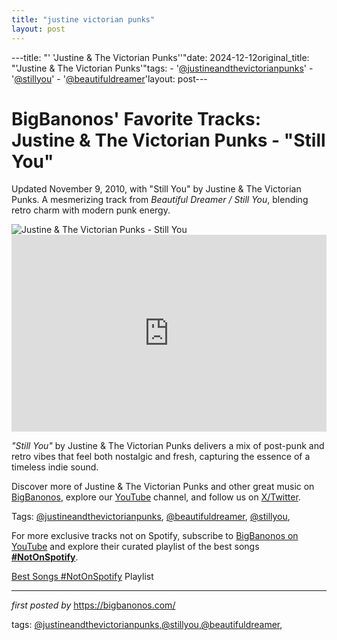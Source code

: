 ```yaml
---
title: "justine victorian punks"
layout: post
---
```

---title: "' 'Justine & The Victorian Punks''"date: 2024-12-12original_title: "'Justine & The Victorian Punks'"tags:  - '[@justineandthevictorianpunks](/tags/justineandthevictorianpunks/)'  - '[@stillyou](/tags/stillyou/)'  - '[@beautifuldreamer](/tags/beautifuldreamer/)'layout: post---<!-- Post Title --><h1 >BigBanonos' Favorite Tracks: Justine & The Victorian Punks - "Still You"</h1> <!-- Introductory Text --><p >Updated November 9, 2010, with "Still You" by Justine & The Victorian Punks. A mesmerizing track from *Beautiful Dreamer / Still You*, blending retro charm with modern punk energy.</p> <!-- Featured Image --><div > <img src="https://images.artnet.com/artwork_images/425934057/718098.jpg" alt="Justine & The Victorian Punks - Still You" /></div> <!-- YouTube Video Embed --><div > <iframe width="100%" height="315" src="https://www.youtube.com/embed/5pByDTsv2CA" title="Still You" frameborder="0" allow="accelerometer; autoplay; clipboard-write; encrypted-media; gyroscope; picture-in-picture; web-share" referrerpolicy="strict-origin-when-cross-origin" allowfullscreen></iframe></div> <!-- Song Information --><div > <p><em>"Still You"</em> by Justine & The Victorian Punks delivers a mix of post-punk and retro vibes that feel both nostalgic and fresh, capturing the essence of a timeless indie sound.</p></div> <!-- Footer Links --><div > <p>Discover more of Justine & The Victorian Punks and other great music on <a href="https://bigbanonos.com/" target="_blank">BigBanonos</a>, explore our <a href="https://www.youtube.com/[@BigBanonos](/tags/BigBanonos/)" target="_blank">YouTube</a> channel, and follow us on <a href="https://x.com/bigbanonos" target="_blank">X/Twitter</a>.</p></div> <!-- Tags --><p >Tags: [@justineandthevictorianpunks](/tags/justineandthevictorianpunks/), [@beautifuldreamer](/tags/beautifuldreamer/), [@stillyou](/tags/stillyou/),</p><!--Subscribe and Playlist Links--><div>    <p>For more exclusive tracks not on Spotify, subscribe to <a href="https://www.youtube.com/[@BigBanonos](/tags/BigBanonos/)" target="_blank">BigBanonos on YouTube</a> and explore their curated playlist of the best songs <strong>[#NotOnSpotify](/tags/NotOnSpotify/)</strong>.</p>    <p><a href="https://www.youtube.com/playlist?list=PLtuNtuTatqI0kFahUCbtbfenC_ET5O_tr" target="_blank">Best Songs [#NotOnSpotify](/tags/NotOnSpotify/) Playlist<br /></a></p></div><hr /><p><em>first posted by</em> <a href="https://bigbanonos.com/" rel="noopener" target="_new">https://bigbanonos.com/</a></p><p>tags: [@justineandthevictorianpunks](/tags/justineandthevictorianpunks/),[@stillyou](/tags/stillyou/),[@beautifuldreamer](/tags/beautifuldreamer/),</p>